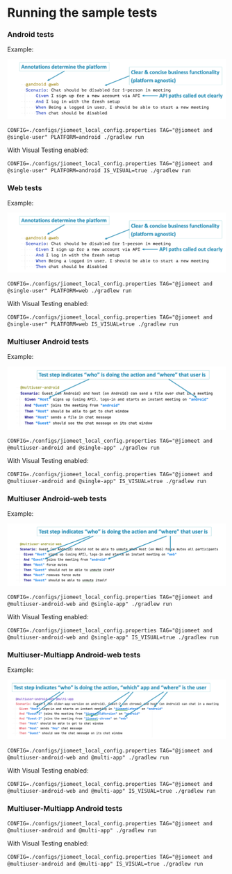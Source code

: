 # Running the sample tests

### Android tests
  Example:

![ClearIntent-annotated.png](ClearIntent-annotated.png)

    CONFIG=./configs/jiomeet_local_config.properties TAG="@jiomeet and @single-user" PLATFORM=android ./gradlew run 

  With Visual Testing enabled:

    CONFIG=./configs/jiomeet_local_config.properties TAG="@jiomeet and @single-user" PLATFORM=android IS_VISUAL=true ./gradlew run

### Web tests
Example:

![ClearIntent-annotated.png](ClearIntent-annotated.png)

    CONFIG=./configs/jiomeet_local_config.properties TAG="@jiomeet and @single-user" PLATFORM=web ./gradlew run 

  With Visual Testing enabled:

    CONFIG=./configs/jiomeet_local_config.properties TAG="@jiomeet and @single-user" PLATFORM=web IS_VISUAL=true ./gradlew run

### Multiuser Android tests
  Example:

![Multiuser-android-annotated.png](Multiuser-android-annotated.png)

    CONFIG=./configs/jiomeet_local_config.properties TAG="@jiomeet and @multiuser-android and @single-app" ./gradlew run

  With Visual Testing enabled:

    CONFIG=./configs/jiomeet_local_config.properties TAG="@jiomeet and @multiuser-android and @single-app" IS_VISUAL=true ./gradlew run

### Multiuser Android-web tests
  Example:

![Multiuser-android-web-annotated.png](Multiuser-android-web-annotated.png)

    CONFIG=./configs/jiomeet_local_config.properties TAG="@jiomeet and @multiuser-android-web and @single-app" ./gradlew run

  With Visual Testing enabled:

    CONFIG=./configs/jiomeet_local_config.properties TAG="@jiomeet and @multiuser-android-web and @single-app" IS_VISUAL=true ./gradlew run

### Multiuser-Multiapp Android-web tests
Example:

![Multiapp-Multiuser-android-web-annotated.png](Multiapp-Multiuser-android-web-annotated.png)

    CONFIG=./configs/jiomeet_local_config.properties TAG="@jiomeet and @multiuser-android-web and @multi-app" ./gradlew run

With Visual Testing enabled:

    CONFIG=./configs/jiomeet_local_config.properties TAG="@jiomeet and @multiuser-android-web and @multi-app" IS_VISUAL=true ./gradlew run

### Multiuser-Multiapp Android tests
    CONFIG=./configs/jiomeet_local_config.properties TAG="@jiomeet and @multiuser-android and @multi-app" ./gradlew run

  With Visual Testing enabled:

    CONFIG=./configs/jiomeet_local_config.properties TAG="@jiomeet and @multiuser-android and @multi-app" IS_VISUAL=true ./gradlew run


